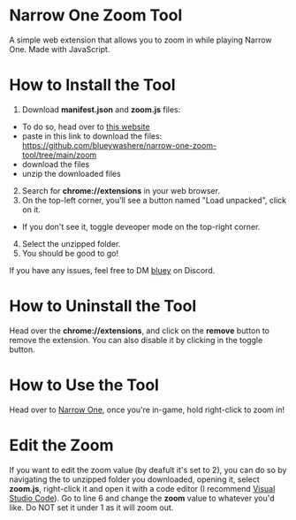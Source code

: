 # Narrow One Zoom Tool
A simple web extension that allows you to zoom in while playing Narrow One.
Made with JavaScript.

# How to Install the Tool

1. Download **manifest.json** and **zoom.js** files:
- To do so, head over to [this website](https://download-directory.github.io/)
- paste in this link to download the files: https://github.com/blueywashere/narrow-one-zoom-tool/tree/main/zoom
- download the files
- unzip the downloaded files
2. Search for **chrome://extensions** in your web browser.
3. On the top-left corner, you'll see a button named "Load unpacked", click on it.
- If you don't see it, toggle deveoper mode on the top-right corner.
4. Select the unzipped folder.
5. You should be good to go!

If you have any issues, feel free to DM [bluey](https://discordapp.com/users/811660341297020929) on Discord.

# How to Uninstall the Tool

Head over the **chrome://extensions**, and click on the **remove** button to remove the extension. You can also disable it by clicking in the toggle button.

# How to Use the Tool

Head over to [Narrow One](https://narrow.one/), once you're in-game, hold right-click to zoom in!

# Edit the Zoom

If you want to edit the zoom value (by deafult it's set to 2), you can do so by navigating the to unzipped folder you downloaded, opening it, select **zoom.js**, right-click it and open it with a code editor (I recommend [Visual Studio Code](https://code.visualstudio.com/download)). Go to line 6 and change the **zoom** value to whatever you'd like. Do NOT set it under 1 as it will zoom out.
